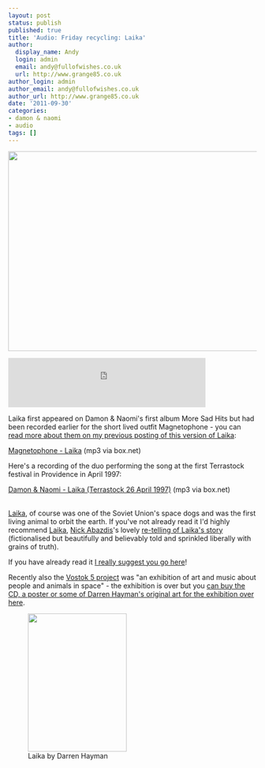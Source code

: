 ```yaml
---
layout: post
status: publish
published: true
title: 'Audio: Friday recycling: Laika'
author:
  display_name: Andy
  login: admin
  email: andy@fullofwishes.co.uk
  url: http://www.grange85.co.uk
author_login: admin
author_email: andy@fullofwishes.co.uk
author_url: http://www.grange85.co.uk
date: '2011-09-30'
categories:
- damon & naomi
- audio
tags: []
---
```

<p><img src="https://media.fullofwishes.co.uk/ahfow/uploads/2011/09/laika.jpg" alt="" title="laika" width="550" height="405" class="aligncenter size-full wp-image-2228" /></p>
<p><iframe width="400" height="100" style="position: relative; display: block; width: 400px; height: 100px;" src="https://bandcamp.com/EmbeddedPlayer/v=2/track=2441630391/size=venti/bgcol=FFFFFF/linkcol=4285BB/" allowtransparency="true" frameborder="0"><a href="http://damonandnaomi.bandcamp.com/track/laika">Laika by Damon & Naomi</a></iframe></p>
<p>Laika first appeared on Damon & Naomi's first album More Sad Hits but had been recorded earlier for the short lived outfit Magnetophone - you can <a href="/2006/03/02/audio-magnetophone-laika/">read more about them on my previous posting of this version of Laika</a>:</p>
<p><a href="http://www.box.net/shared/rxrcjkyddb">Magnetophone - Laika</a> (mp3 via box.net)</p>
<p>Here's a recording of the duo performing the song at the first Terrastock festival in Providence in April 1997:</p>
<p><a href="http://www.box.net/shared/k7ybnlkkxi">Damon & Naomi - Laika (Terrastock 26 April 1997)</a> (mp3 via box.net)</p>
<p><a href="http://www.amazon.com/gp/product/1596431016/ref=as_li_ss_il?ie=UTF8&tag=aheadfullofwi-20&linkCode=as2&camp=217145&creative=399369&creativeASIN=1596431016"></a><br />
<a href="http://en.wikipedia.org/wiki/Laika">Laika</a>, of course was one of the Soviet Union's space dogs and was the first living animal to orbit the earth. If you've not already read it I'd highly recommend <a href="http://en.wikipedia.org/wiki/Laika_(comics)">Laika</a>, <a href="http://www.nickabadzis.com/">Nick Abazdis</a>'s lovely <a href="http://www.nickabadzis.com/laika/">re-telling of Laika's story</a> (fictionalised but beautifully and believably told and sprinkled liberally with grains of truth). </p>
<p>If you have already read it <a href="http://www.bigplanetcomics.com/the-alternative-endings-to-laika-show-by-nick-abadzis">I really suggest you go here</a>!</p>
<p>Recently also the <a href="http://vostok5.tumblr.com/">Vostok 5 project</a> was "an exhibition of art and music about people and animals in space" - the exhibition is over but you <a href="http://www.hefnet.com/Vostok5darren.htm">can buy the CD, a poster or some of Darren Hayman's original art for the exhibition over here</a>.</p>
<p><figure class="caption aligncenter"><a href="http://www.hefnet.com/Vostok5darren.htm"><img src="https://media.fullofwishes.co.uk/ahfow/uploads/2011/09/13Laika.png" alt="" title="Laika by Darren Hayman" width="200" height="280" class="size-full wp-image-2229" /></a><figcaption class="caption-text">Laika by Darren Hayman</figcaption></figure></p>
